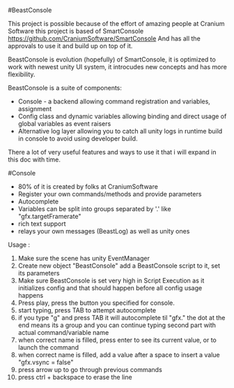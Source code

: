 #BeastConsole

This project is possible because of the effort of amazing people at Cranium Software
this project is based of SmartConsole https://github.com/CraniumSoftware/SmartConsole
And has all the approvals to use it and build up on top of it.

BeastConsole is evolution (hopefully) of SmartConsole,
it is optimized to work with newest unity UI system, it introcudes new concepts and has more flexibility.

BeastConsole is a suite of components:
  * Console - a backend allowing command registration and variables, assignment
  * Config class and dynamic variables allowing binding and direct usage of global variables as event raisers
  * Alternative log layer allowing you to catch all unity logs in runtime build in console to avoid using developer build.

There a lot of very useful features and ways to use it that i will expand in this doc with time.

#Console
* 80% of it is created by folks at CraniumSoftware
* Register your own commands/methods and provide parameters
* Autocomplete
* Variables can be split into groups separated by '.' like "gfx.targetFramerate"
* rich text support
* relays your own messages (BeastLog) as well as unity ones

Usage :
  1. Make sure the scene has unity EventManager
  2. Create new object "BeastConsole" add a BeastConsole script to it, set its parameters
  3. Make sure BeastConsole is set very high in Script Execution as it initializes config and that should happen before all config usage happens
  4. Press play, press the button you specified for console.
  5. start typing, press TAB to attempt autocomplete
  6. if you type "g" and press TAB it will autocomplete til "gfx." the dot at the end means its a group and you can continue typing second part with actual command/variable name
  7. when correct name is filled, press enter to see its current value, or to launch the command
  8. when correct name is filled, add a value after a space to insert a value "gfx.vsync = false"
  9. press arrow up to go through previous commands
  10. press ctrl + backspace to erase the line

